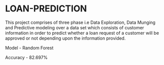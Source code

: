 # LOAN-PREDICTION
This project comprises of three phase i.e Data Exploration, Data Munging and Predictive modeling over a data set which consists of customer information in order to predict whether a loan request of a customer will be approved or not depending upon the information provided.

Model - Random Forest

Accuracy - 82.697%
